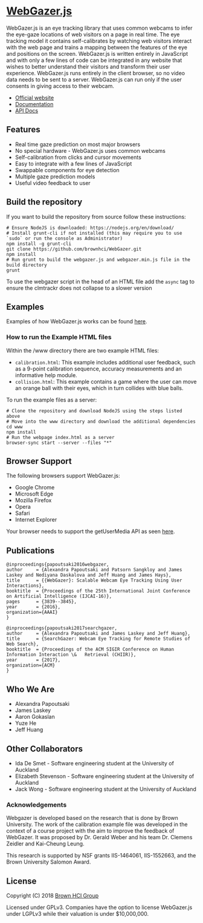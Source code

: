 # [WebGazer.js](https://webgazer.cs.brown.edu)

WebGazer.js is an eye tracking library that uses common webcams to infer the eye-gaze locations of web visitors on a page in real time. The eye tracking model it contains self-calibrates by watching web visitors interact with the web page and trains a mapping between the features of the eye and positions on the screen. WebGazer.js is written entirely in JavaScript and with only a few lines of code can be integrated in any website that wishes to better understand their visitors and transform their user experience. WebGazer.js runs entirely in the client browser, so no video data needs to be sent to a server. WebGazer.js can run only if the user consents in giving access to their webcam.

* [Official website](https://webgazer.cs.brown.edu)
* [Documentation](https://webgazer.cs.brown.edu/documentation)
* [API Docs](https://github.com/brownhci/WebGazer/wiki/Top-Level-API)

## Features

* Real time gaze prediction on most major browsers
* No special hardware - WebGazer.js uses common webcams
* Self-calibration from clicks and cursor movements
* Easy to integrate with a few lines of JavaScript
* Swappable components for eye detection
* Multiple gaze prediction models
* Useful video feedback to user

## Build the repository

If you want to build the repository from source follow these instructions:

    # Ensure NodeJS is downloaded: https://nodejs.org/en/download/
    # Install grunt-cli if not installed (this may require you to use `sudo` or run the console as Administrator)
    npm install -g grunt-cli
    git clone https://github.com/brownhci/WebGazer.git
    npm install
    # Run grunt to build the webgazer.js and webgazer.min.js file in the build directory
    grunt

To use the webgazer script in the head of an HTML file add the `async` tag to ensure the clmtrackr does not collapse to a slower version

## Examples

Examples of how WebGazer.js works can be found [here](https://webgazer.cs.brown.edu/#examples).

### How to run the Example HTML files

Within the /www directory there are two example HTML files:

  * `calibration.html`: This example includes additional user feedback, such as a 9-point calibration sequence, accuracy measurements and an informative help module.
  * `collision.html`: This example contains a game where the user can move an orange ball with their eyes, which in turn collides with blue balls.

To run the example files as a server:

	# Clone the repository and download NodeJS using the steps listed above
	# Move into the www directory and download the additional dependencies
	cd www
	npm install
	# Run the webpage index.html as a server
	browser-sync start --server --files "*"

## Browser Support

The following browsers support WebGazer.js:

  * Google Chrome
  * Microsoft Edge
  * Mozilla Firefox
  * Opera
  * Safari
  * Internet Explorer

Your browser needs to support the getUserMedia API as seen [here](http://caniuse.com/#feat=stream).

## Publications

	@inproceedings{papoutsaki2016webgazer,
	author     = {Alexandra Papoutsaki and Patsorn Sangkloy and James Laskey and Nediyana Daskalova and Jeff Huang and James Hays},
	title      = {{WebGazer}: Scalable Webcam Eye Tracking Using User Interactions},
    booktitle  = {Proceedings of the 25th International Joint Conference on Artificial Intelligence (IJCAI-16)},
    pages      = {3839--3845},
	year       = {2016},
	organization={AAAI}
	}

	@inproceedings{papoutsaki2017searchgazer,
	author     = {Alexandra Papoutsaki and James Laskey and Jeff Huang},
    title      = {SearchGazer: Webcam Eye Tracking for Remote Studies of Web Search},
    booktitle  = {Proceedings of the ACM SIGIR Conference on Human Information Interaction \& 	Retrieval (CHIIR)},
    year       = {2017},
    organization={ACM}
    }


## Who We Are

  * Alexandra Papoutsaki
  * James Laskey
  * Aaron Gokaslan
  * Yuze He
  * Jeff Huang

## Other Collaborators

  * Ida De Smet - Software engineering student at the University of Auckland
  * Elizabeth Stevenson - Software engineering student at the University of Auckland
  * Jack Wong - Software engineering student at the University of Auckland

### Acknowledgements

Webgazer is developed based on the research that is done by Brown University. The work of the calibration example file was developed in the context of a course project with the aim to improve the feedback of WebGazer. It was proposed by Dr. Gerald Weber and his team Dr. Clemens Zeidler and Kai-Cheung Leung.

This research is supported by NSF grants IIS-1464061, IIS-1552663, and the Brown University Salomon Award.

## License

Copyright (C) 2018 [Brown HCI Group](http://hci.cs.brown.edu)

Licensed under GPLv3. Companies have the option to license WebGazer.js under LGPLv3 while their valuation is under $10,000,000.
